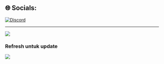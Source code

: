 
## 🌐 Socials:
[![Discord](https://img.shields.io/badge/Discord-%237289DA.svg?logo=discord&logoColor=white)](https://discord.gg/meikuring) 


---
[![](https://visitcount.itsvg.in/api?id=MayCleanSitepu&icon=0&color=0)](https://visitcount.itsvg.in)


### Refresh untuk update 
<image src="https://jid.jasamarga.com/cctv2/f8a43ed?tx="/>
